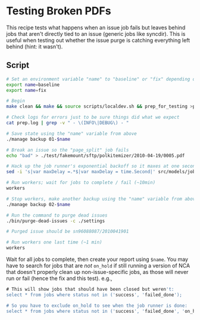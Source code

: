 # Testing Broken PDFs

This recipe tests what happens when an issue job fails but leaves behind jobs
that aren't directly tied to an issue (generic jobs like syncdir). This is
useful when testing out whether the issue purge is catching everything left
behind (hint: it wasn't).

## Script

```bash
# Set an environment variable "name" to "baseline" or "fix" depending on which run this is
export name=baseline
export name=fix

# Begin
make clean && make && source scripts/localdev.sh && prep_for_testing >prep.log 2>&1

# Check logs for errors just to be sure things did what we expect
cat prep.log | grep -v " - \(INFO\|DEBUG\) - "

# Save state using the "name" variable from above
./manage backup 01-$name

# Break an issue so the "page_split" job fails
echo "bad" > ./test/fakemount/sftp/polkitemizer/2010-04-19/0005.pdf

# Hack up the job runner's exponential backoff so it maxes at one second
sed -i 's|var maxDelay =.*$|var maxDelay = time.Second|' src/models/job.go

# Run workers; wait for jobs to complete / fail (~10min)
workers

# Stop workers, make another backup using the "name" variable from above
./manage backup 02-$name

# Run the command to purge dead issues
./bin/purge-dead-issues -c ./settings

# Purged issue should be sn96088087/2010041901

# Run workers one last time (~1 min)
workers
```

Wait for all jobs to complete, then create your report using `$name`. You may
have to search for jobs that are *not* `on_hold` if still running a version of
NCA that doesn't properly clean up non-issue-specific jobs, as those will never
run or fail (hence the fix and this test). e.g.,

```sql
# This will show jobs that should have been closed but weren't:
select * from jobs where status not in ('success', 'failed_done');

# So you have to exclude on_hold to see when the job runner is done:
select * from jobs where status not in ('success', 'failed_done', 'on_hold');
```
